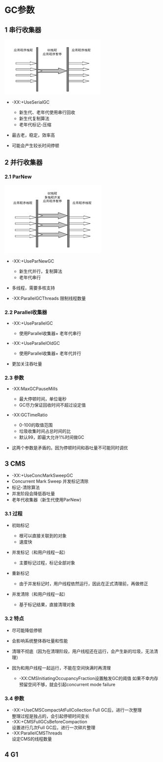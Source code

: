 # GC参数

## 1 串行收集器

![Alt text](https://raw.githubusercontent.com/zhangtao6483/note/master/img/jvm/gc1.png)

- -XX:+UseSerialGC

  - 新生代、老年代使用串行回收
  - 新生代复制算法
  - 老年代标记-压缩

- 最古老，稳定，效率高
- 可能会产生较长时间停顿

## 2 并行收集器

### 2.1 ParNew

![Alt text](https://raw.githubusercontent.com/zhangtao6483/note/master/img/jvm/gc2.png)

- -XX:+UseParNewGC

  - 新生代并行，复制算法
  - 老年代串行

- 多线程，需要多核支持
- -XX:ParallelGCThreads 限制线程数量

### 2.2 Parallel收集器

- -XX:+UseParallelGC 

  - 使用Parallel收集器+ 老年代串行
  
- -XX:+UseParallelOldGC

  - 使用Parallel收集器+ 老年代并行

- 更加关注吞吐量

### 2.3 参数

- -XX:MaxGCPauseMills

  - 最大停顿时间，单位毫秒
  - GC尽力保证回收时间不超过设定值
  
- -XX:GCTimeRatio

  - 0-100的取值范围
  - 垃圾收集时间占总时间的比
  - 默认99，即最大允许1%时间做GC
  
- 这两个参数是矛盾的。因为停顿时间和吞吐量不可能同时调优

## 3 CMS

- -XX:+UseConcMarkSweepGC
- Concurrent Mark Sweep 并发标记清除
- 标记-清除算法
- 并发阶段会降低吞吐量
- 老年代收集器（新生代使用ParNew）

### 3.1 过程

- 初始标记

  - 根可以直接关联到的对象
  - 速度快
  
- 并发标记（和用户线程一起）

  - 主要标记过程，标记全部对象
  
- 重新标记

  - 由于并发标记时，用户线程依然运行，因此在正式清理前，再做修正

- 并发清除（和用户线程一起）

  - 基于标记结果，直接清理对象

### 3.2 特点

- 尽可能降低停顿
- 会影响系统整体吞吐量和性能
- 清理不彻底（因为在清理阶段，用户线程还在运行，会产生新的垃圾，无法清理）
- 因为和用户线程一起运行，不能在空间快满时再清理

  - -XX:CMSInitiatingOccupancyFraction设置触发GC的阈值
如果不幸内存预留空间不够，就会引起concurrent mode failure

### 3.4 参数

- -XX:+UseCMSCompactAtFullCollection Full GC后，进行一次整理<br>整理过程是独占的，会引起停顿时间变长
- -XX:+CMSFullGCsBeforeCompaction <br>设置进行几次Full GC后，进行一次碎片整理
- -XX:ParallelCMSThreads<br>设定CMS的线程数量

## 4 G1


